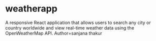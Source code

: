 # weatherapp
A responsive React application that allows users to search any city or country worldwide and view real-time weather data using the OpenWeatherMap API.
Author=sanjana thakur
